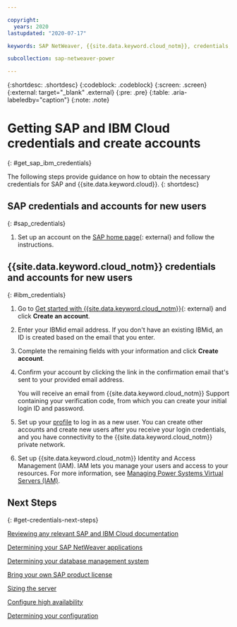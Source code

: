 ```yaml
---

copyright:
  years: 2020
lastupdated: "2020-07-17"

keywords: SAP NetWeaver, {{site.data.keyword.cloud_notm}}, credentials, SAP Certified

subcollection: sap-netweaver-power

---
```


{:shortdesc: .shortdesc}
{:codeblock: .codeblock}
{:screen: .screen}
{:external: target="_blank" .external}
{:pre: .pre}
{:table: .aria-labeledby="caption"}
{:note: .note}


# Getting SAP and IBM Cloud credentials and create accounts
{: #get_sap_ibm_credentials}

The following steps provide guidance on how to obtain the necessary credentials for SAP and {{site.data.keyword.cloud}}.
{: shortdesc}

## SAP credentials and accounts for new users
{: #sap_credentials}

1. Set up an account on the [SAP home page](https://www.sap.com/index.html){: external} and follow the instructions.

## {{site.data.keyword.cloud_notm}} credentials and accounts for new users
{: #ibm_credentials}

1. Go to [Get started with {{site.data.keyword.cloud_notm}}](https://www.ibm.com/cloud/get-started){: external} and click **Create an account**.
2. Enter your IBMid email address. If you don't have an existing IBMid, an ID is created based on the email that you enter.
3. Complete the remaining fields with your information and click **Create account**.
4. Confirm your account by clicking the link in the confirmation email that's sent to your provided email address.

   You will receive an email from {{site.data.keyword.cloud_notm}} Support containing your verification code, from which you can create your initial login ID and password.

5. Set up your [profile](/docs/account?topic=account-usersettings#profile-photo) to log in as a new user. You can create other accounts and create new users after you receive your login credentials, and you have connectivity to the {{site.data.keyword.cloud_notm}} private network.

6. Set up {{site.data.keyword.cloud_notm}} Identity and Access Management (IAM). IAM lets you manage your users and access to your resources. For more information, see [Managing Power Systems Virtual Servers (IAM)](/docs/power-iaas?topic=power-iaas-managing-resources-and-users).

## Next Steps
{: #get-credentials-next-steps}

[Reviewing any relevant SAP and IBM Cloud documentation](/docs/sap-netweaver-power?topic=sap-netweaver-power-review_doc)

[Determining your SAP NetWeaver applications](/docs/sap-netweaver-power?topic=sap-netweaver-power-3-determining-your-sap-netweaver-applications)

[Determining your database management system](/docs/sap-netweaver-power?topic=sap-netweaver-power-determining-your-database-management-system)

[Bring your own SAP product license](/docs/sap-netweaver-power?topic=sap-netweaver-power-bring-your-own-sap-product-license)

[Sizing the server](/docs/sap-netweaver-power?topic=sap-netweaver-power-size_the_server)

[Configure high availability](/docs/sap-netweaver-power?topic=sap-netweaver-power-ha_config)

[Determining your configuration](/docs/sap-netweaver-power?topic=sap-netweaver-power-determine_configuration)
